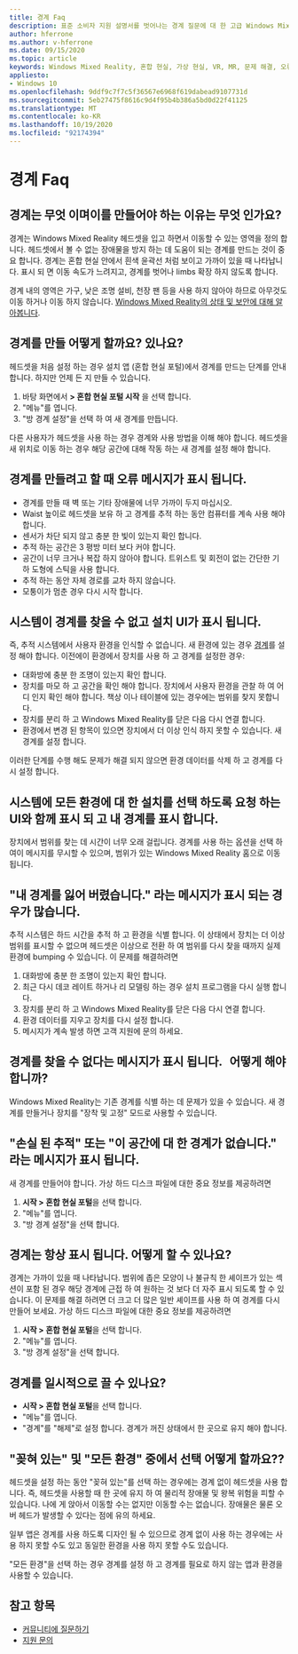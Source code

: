 ```yaml
---
title: 경계 Faq
description: 표준 소비자 지원 설명서를 벗어나는 경계 질문에 대 한 고급 Windows Mixed Reality 문제 해결.
author: hferrone
ms.author: v-hferrone
ms.date: 09/15/2020
ms.topic: article
keywords: Windows Mixed Reality, 혼합 현실, 가상 현실, VR, MR, 문제 해결, 오류, 도움말, 지원, 경계
appliesto:
- Windows 10
ms.openlocfilehash: 9ddf9c7f7c5f36567e6968f619dabead9107731d
ms.sourcegitcommit: 5eb27475f8616c9d4f95b4b386a5bd0d22f41125
ms.translationtype: MT
ms.contentlocale: ko-KR
ms.lasthandoff: 10/19/2020
ms.locfileid: "92174394"
---
```

# <a name="boundary-faqs"></a>경계 Faq

## <a name="whats-a-boundary-and-why-should-i-create-one"></a>경계는 무엇 이며이를 만들어야 하는 이유는 무엇 인가요?

경계는 Windows Mixed Reality 헤드셋을 입고 하면서 이동할 수 있는 영역을 정의 합니다. 헤드셋에서 볼 수 없는 장애물을 방지 하는 데 도움이 되는 경계를 만드는 것이 중요 합니다. 경계는 혼합 현실 안에서 흰색 윤곽선 처럼 보이고 가까이 있을 때 나타납니다. 표시 되 면 이동 속도가 느려지고, 경계를 벗어나 limbs 확장 하지 않도록 합니다.

경계 내의 영역은 가구, 낮은 조명 설비, 천장 팬 등을 사용 하지 않아야 하므로 아무것도 이동 하거나 이동 하지 않습니다. [Windows Mixed Reality의 상태 및 보안에 대해 알아봅니다](wmr-health-safety-comfort.md).

## <a name="how-do-i-create-a-boundary"></a>경계를 만들 어떻게 할까요? 있나요?

헤드셋을 처음 설정 하는 경우 설치 앱 (혼합 현실 포털)에서 경계를 만드는 단계를 안내 합니다. 하지만 언제 든 지 만들 수 있습니다.

1. 바탕 화면에서 **> 혼합 현실 포털 시작** 을 선택 합니다.
2. "메뉴"를 엽니다.
3. "방 경계 설정"을 선택 하 여 새 경계를 만듭니다.

다른 사용자가 헤드셋을 사용 하는 경우 경계와 사용 방법을 이해 해야 합니다. 헤드셋을 새 위치로 이동 하는 경우 해당 공간에 대해 작동 하는 새 경계를 설정 해야 합니다.

## <a name="i-get-an-error-message-when-i-try-to-create-a-boundary"></a>경계를 만들려고 할 때 오류 메시지가 표시 됩니다.

* 경계를 만들 때 벽 또는 기타 장애물에 너무 가까이 두지 마십시오.
* Waist 높이로 헤드셋을 보유 하 고 경계를 추적 하는 동안 컴퓨터를 계속 사용 해야 합니다.
* 센서가 차단 되지 않고 충분 한 빛이 있는지 확인 합니다.
* 추적 하는 공간은 3 평방 미터 보다 커야 합니다.
* 공간이 너무 크거나 복잡 하지 않아야 합니다. 트위스트 및 회전이 없는 간단한 기 하 도형에 스틱을 사용 합니다.
* 추적 하는 동안 자체 경로를 교차 하지 않습니다.
* 모퉁이가 멈춘 경우 다시 시작 합니다.

## <a name="the-system-cannot-find-the-boundary-and-im-being-presented-with-setup-ui"></a>시스템이 경계를 찾을 수 없고 설치 UI가 표시 됩니다.

즉, 추적 시스템에서 사용자 환경을 인식할 수 없습니다. 새 환경에 있는 경우 [경계](set-up-windows-mixed-reality.md#set-up-your-room-boundary)를 설정 해야 합니다.
이전에이 환경에서 장치를 사용 하 고 경계를 설정한 경우:

* 대화방에 충분 한 조명이 있는지 확인 합니다.
* 장치를 마모 하 고 공간을 확인 해야 합니다. 장치에서 사용자 환경을 관찰 하 여 어디 인지 확인 해야 합니다. 책상 이나 테이블에 있는 경우에는 범위를 찾지 못합니다.
* 장치를 분리 하 고 Windows Mixed Reality를 닫은 다음 다시 연결 합니다.
* 환경에서 변경 된 항목이 있으면 장치에서 더 이상 인식 하지 못할 수 있습니다. 새 경계를 설정 합니다.

이러한 단계를 수행 해도 문제가 해결 되지 않으면 환경 데이터를 삭제 하 고 경계를 다시 설정 합니다.

## <a name="the-system-is-presenting-me-with-ui-that-asks-me-to-choose-setup-for-all-experiences-or-seatedstanding-and-i-see-my-bounds"></a>시스템에 모든 환경에 대 한 설치를 선택 하도록 요청 하는 UI와 함께 표시 되 고 내 경계를 표시 합니다.

장치에서 범위를 찾는 데 시간이 너무 오래 걸립니다. 경계를 사용 하는 옵션을 선택 하 여이 메시지를 무시할 수 있으며, 범위가 있는 Windows Mixed Reality 홈으로 이동 됩니다.

## <a name="i-often-see-a-message-saying-ive-lost-my-bounds"></a>"내 경계를 잃어 버렸습니다." 라는 메시지가 표시 되는 경우가 많습니다.

추적 시스템은 하드 시간을 추적 하 고 환경을 식별 합니다. 이 상태에서 장치는 더 이상 범위를 표시할 수 없으며 헤드셋은 이상으로 전환 하 여 범위를 다시 찾을 때까지 실제 환경에 bumping 수 있습니다. 이 문제를 해결하려면

1. 대화방에 충분 한 조명이 있는지 확인 합니다.
2. 최근 다시 데코 레이트 하거나 리 모델링 하는 경우 설치 프로그램을 다시 실행 합니다.
3. 장치를 분리 하 고 Windows Mixed Reality를 닫은 다음 다시 연결 합니다.
4. 환경 데이터를 지우고 장치를 다시 설정 합니다.
5. 메시지가 계속 발생 하면 고객 지원에 문의 하세요.

## <a name="a-message-says-my-boundary-cant-be-found-what-should-i-do"></a>경계를 찾을 수 없다는 메시지가 표시 됩니다.   어떻게 해야 합니까?

Windows Mixed Reality는 기존 경계를 식별 하는 데 문제가 있을 수 있습니다. 새 경계를 만들거나 장치를 "장착 및 고정" 모드로 사용할 수 있습니다.

## <a name="a-message-says-lost-tracking-or-we-dont-have-a-boundary-for-this-space"></a>"손실 된 추적" 또는 "이 공간에 대 한 경계가 없습니다." 라는 메시지가 표시 됩니다.

새 경계를 만들어야 합니다. 가상 하드 디스크 파일에 대한 중요 정보를 제공하려면

1. **시작 > 혼합 현실 포털**을 선택 합니다.
2. "메뉴"를 엽니다.
3. "방 경계 설정"을 선택 합니다.

## <a name="the-boundary-is-always-visible-how-can-i-make-it-go-away"></a>경계는 항상 표시 됩니다. 어떻게 할 수 있나요?

경계는 가까이 있을 때 나타납니다. 범위에 좁은 모양이 나 불규칙 한 셰이프가 있는 섹션이 포함 된 경우 해당 경계에 근접 하 여 원하는 것 보다 더 자주 표시 되도록 할 수 있습니다. 이 문제를 해결 하려면 더 크고 더 많은 일반 셰이프를 사용 하 여 경계를 다시 만들어 보세요. 가상 하드 디스크 파일에 대한 중요 정보를 제공하려면

1. **시작 > 혼합 현실 포털**을 선택 합니다.
2. "메뉴"를 엽니다.
3. "방 경계 설정"을 선택 합니다.

## <a name="can-i-turn-off-the-boundary-temporarily"></a>경계를 일시적으로 끌 수 있나요?

* **시작 > 혼합 현실 포털**을 선택 합니다.
* "메뉴"를 엽니다.
* "경계"를 "해제"로 설정 합니다. 경계가 꺼진 상태에서 한 곳으로 유지 해야 합니다.

## <a name="how-do-i-choose-between-seated-and-standing-and-all-experiences"></a>"꽂혀 있는" 및 "모든 환경" 중에서 선택 어떻게 할까요??

헤드셋을 설정 하는 동안 "꽂혀 있는"를 선택 하는 경우에는 경계 없이 헤드셋을 사용 합니다. 즉, 헤드셋을 사용할 때 한 곳에 유지 하 여 물리적 장애물 및 왕복 위험을 피할 수 있습니다. 나에 게 앉아서 이동할 수는 없지만 이동할 수는 없습니다. 장애물은 물론 오버 헤드가 발생할 수 있다는 점에 유의 하세요.

일부 앱은 경계를 사용 하도록 디자인 될 수 있으므로 경계 없이 사용 하는 경우에는 사용 하지 못할 수도 있고 동일한 환경을 사용 하지 못할 수도 있습니다.

"모든 환경"을 선택 하는 경우 경계를 설정 하 고 경계를 필요로 하지 않는 앱과 환경을 사용할 수 있습니다.

## <a name="see-also"></a>참고 항목

* [커뮤니티에 질문하기](https://answers.microsoft.com)
* [지원 문의](https://support.microsoft.com/contactus/)
